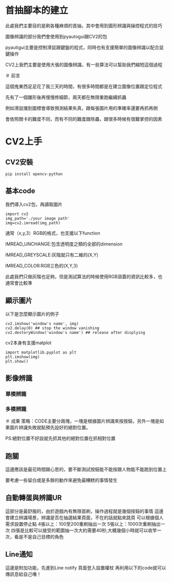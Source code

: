 # 首抽腳本的建立
此處我們主要目的是刷各種麻煩的首抽，其中會用到圖形辨識與操控程式的技巧

圖像辨識的部分我們會使用到pyautogui跟CV2的包

pyautigui主要是控制滑鼠跟鍵盤的程式，同時也有支援簡單的圖像辨識以配合鼠鍵操作

CV2上我們主要是使用大張的圖像辨識，有一些算法可以幫助我們縮短這個過程

＃ 前言

這個鬼東西足足花了我三天的時間，有很多時間都是在建立圖像位置跟定位程式

先有了一個雛形後再慢慢修細節，兩天都在無限重跑繼續抓蟲

例如滑鼠擋到圖標會導致預測結果失真，跟每張圖片用的準確率還要再抓再側

會依照關卡的難度不同，而有不同的難度跟除蟲，跟很多時候有很難掌控的因素

# CV2上手

## CV2安裝
```
pip install opencv-python
```
## 基本code
我們導入cv2包，再讀取圖片
```
import cv2
img_path='./your image path'
img=cv2.imread(img_path)
```
通常（x,y,3）RGB的格式，也支援以下function

IMREAD_UNCHANGE:包含透明度之類的全部的dimension

IMREAD_GREYSCALE:灰階就只有二維的(X,Y)

IMREAD_COLOR:RGB三色的(X,Y,3)

此處我們只做灰階也足夠，但是測試算法的時候使用RGB涵蓋的資訊比較多，也通常會比較準

## 顯示圖片
以下是怎麼顯示圖片的例子
```
cv2.imshow('window's name', img)
cv2.delay(0) ## stop the window vanishing
cv2.destoryWindow('window's name') ## release after displying
```
cv2本身有支援matplot
```
import matplotlib.pyplot as plt
plt.imshow(img)
plt.show()
```
## 影像辨識
### 單模辨識
### 多模辨識
＃ 成果
策略：CODE主要分兩塊，一塊是根據圖片辨識來按按鈕，另外一塊是如果圖片辨識失敗就點預先設好的絕對位置。

PS:絕對位置不好設就先抓其他的絕對位置在抓相對位置
## 跑關
這邊應該是最花時間跟心思的，要不斷測試按鈕能不能按跟人物能不能跑到位置上

要考慮一些留白或是多餘的動作來避免最糟糕的事情發生
## 自動轉蛋與辨識UR
這部分是最舒服的，由於遊戲內有無限首刷，操作過程就是幾個按鈕的事情
這邊會建立辨識場景，辨識是否在抽選結果頁面，不在的話就點來跳頁
可以根據個人需求設置停止點
4張以上：100至200重刷抽出一次
5張以上：1000次重刷抽出一次
四張是比較可以接受的範圍抽一次大約需要40秒,大概幾個小時就可以收竿一次，看是不是自己目標的角色
## Line通知
這邊是附加功能，先進到Line notify 頁面登入設置權杖
再利用以下的code就可以傳訊息給自己嚕！
